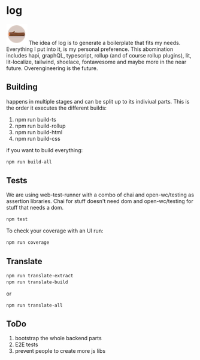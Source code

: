 # log

![log logo](frontend/assets/img/logos/logo.png)
The idea of log is to generate a boilerplate that fits my needs. Everything I put into it, is my personal preference.
This abomination includes hapi, graphQL, typescript, rollup (and of course rollup plugins), lit, lit-localize, tailwind, shoelace, fontawesome and maybe more in the near future. Overengineering is the future.

## Building

happens in multiple stages and can be split up to its indiviual parts.
This is the order it executes the different builds:

1. npm run build-ts
1. npm run build-rollup
1. npm run build-html
1. npm run build-css

if you want to build everything:

```bash
npm run build-all
```

## Tests

We are using web-test-runner with a combo of chai and open-wc/testing as assertion libraries.
Chai for stuff doesn't need dom and open-wc/testing for stuff that needs a dom.

```bash
npm test
```

To check your coverage with an UI run:

```bash
npm run coverage
```

## Translate

```bash
npm run translate-extract
npm run translate-build
```

or

```bash
npm run translate-all
```

## ToDo

1. bootstrap the whole backend parts
1. E2E tests
1. prevent people to create more js libs

